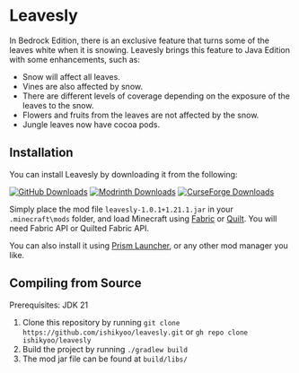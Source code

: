 # Leavesly
In Bedrock Edition, there is an exclusive feature that turns some of the leaves white when it is snowing. Leavesly brings this feature to Java Edition with some enhancements, such as:
- Snow will affect all leaves.
- Vines are also affected by snow.
- There are different levels of coverage depending on the exposure of the leaves to the snow.
- Flowers and fruits from the leaves are not affected by the snow.
- Jungle leaves now have cocoa pods.

## Installation
You can install Leavesly by downloading it from the following:

[![GitHub Downloads](https://img.shields.io/github/downloads/ishikyoo/leavesly/total?style=for-the-badge&logo=github&color=F5F5F5)](https://github.com/ishikyoo/leavesly/releases)
[![Modrinth Downloads](https://img.shields.io/modrinth/dt/leavesly?style=for-the-badge&logo=modrinth&color=00AD5B)](https://modrinth.com/mod/leavesly)
[![CurseForge Downloads](https://img.shields.io/curseforge/dt/1109585?style=for-the-badge&logo=curseforge&color=F16436&)](https://www.curseforge.com/minecraft/mc-mods/leavesly)

Simply place the mod file `leavesly-1.0.1+1.21.1.jar` in your `.minecraft\mods` folder, and load Minecraft using [Fabric](https://fabricmc.net/use/installer) or [Quilt](https://quiltmc.org/en/install).
You will need Fabric API or Quilted Fabric API.

You can also install it using [Prism Launcher](https://prismlauncher.org), or any other mod manager you like.

## Compiling from Source

Prerequisites: JDK 21

1. Clone this repository by running `git clone https://github.com/ishikyoo/leavesly.git` or `gh repo clone ishikyoo/leavesly`
2. Build the project by running `./gradlew build`
3. The mod jar file can be found at `build/libs/`